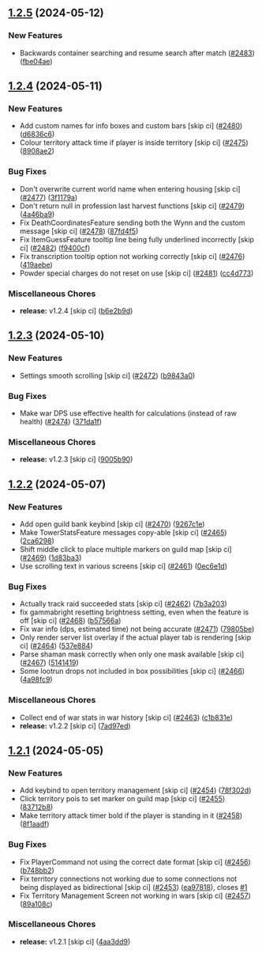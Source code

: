 ## [1.2.5](https://github.com/Wynntils/Artemis/compare/v1.2.4...v1.2.5) (2024-05-12)


### New Features

* Backwards container searching and resume search after match ([#2483](https://github.com/Wynntils/Artemis/issues/2483)) ([fbe04ae](https://github.com/Wynntils/Artemis/commit/fbe04ae5e5fc2e773ebc9f815e1c6fcd0c7e12e3))

## [1.2.4](https://github.com/Wynntils/Artemis/compare/v1.2.3...v1.2.4) (2024-05-11)


### New Features

* Add custom names for info boxes and custom bars [skip ci] ([#2480](https://github.com/Wynntils/Artemis/issues/2480)) ([d6836c6](https://github.com/Wynntils/Artemis/commit/d6836c63ab91a897f953e8628150d5174fdf9d21))
* Colour territory attack time if player is inside territory [skip ci] ([#2475](https://github.com/Wynntils/Artemis/issues/2475)) ([8908ae2](https://github.com/Wynntils/Artemis/commit/8908ae21b66221697a511be777a5b10faf2a65f7))


### Bug Fixes

* Don't overwrite current world name when entering housing [skip ci] ([#2477](https://github.com/Wynntils/Artemis/issues/2477)) ([3f1179a](https://github.com/Wynntils/Artemis/commit/3f1179a77edb9a29ad61e3f4fd1742d084521813))
* Don't return null in profession last harvest functions [skip ci] ([#2479](https://github.com/Wynntils/Artemis/issues/2479)) ([4a46ba9](https://github.com/Wynntils/Artemis/commit/4a46ba98c94f198bed9cbfc3d33e6f582fb1e174))
* Fix DeathCoordinatesFeature sending both the Wynn and the custom message [skip ci] ([#2478](https://github.com/Wynntils/Artemis/issues/2478)) ([87fd4f5](https://github.com/Wynntils/Artemis/commit/87fd4f56793d2061523d59b7f495ea805e0bfca8))
* Fix ItemGuessFeature tooltip line being fully underlined incorrectly [skip ci] ([#2482](https://github.com/Wynntils/Artemis/issues/2482)) ([f9400cf](https://github.com/Wynntils/Artemis/commit/f9400cf5b2ff34196f4eb6b0d99292fa871216f8))
* Fix transcription tooltip option not working correctly [skip ci] ([#2476](https://github.com/Wynntils/Artemis/issues/2476)) ([419aebe](https://github.com/Wynntils/Artemis/commit/419aebe49ae0cecc0b535ec337fbf24b69a4f95b))
* Powder special charges do not reset on use [skip ci] ([#2481](https://github.com/Wynntils/Artemis/issues/2481)) ([cc4d773](https://github.com/Wynntils/Artemis/commit/cc4d7731759940cb06207594d3b3a7baf569cb84))


### Miscellaneous Chores

* **release:** v1.2.4 [skip ci] ([b6e2b9d](https://github.com/Wynntils/Artemis/commit/b6e2b9dbf791eaef99a1cf8466097f2f3584f1ca))

## [1.2.3](https://github.com/Wynntils/Artemis/compare/v1.2.2...v1.2.3) (2024-05-10)


### New Features

* Settings smooth scrolling [skip ci] ([#2472](https://github.com/Wynntils/Artemis/issues/2472)) ([b9843a0](https://github.com/Wynntils/Artemis/commit/b9843a0879c7c776b2295492fe3897b658aeb73c))


### Bug Fixes

* Make war DPS use effective health for calculations (instead of raw health) ([#2474](https://github.com/Wynntils/Artemis/issues/2474)) ([371da1f](https://github.com/Wynntils/Artemis/commit/371da1f93639531fa177233afaf28aaa6d9cdff8))


### Miscellaneous Chores

* **release:** v1.2.3 [skip ci] ([9005b90](https://github.com/Wynntils/Artemis/commit/9005b90a97a3b9298291419036689b43c95705de))

## [1.2.2](https://github.com/Wynntils/Artemis/compare/v1.2.1...v1.2.2) (2024-05-07)


### New Features

* Add open guild bank keybind [skip ci] ([#2470](https://github.com/Wynntils/Artemis/issues/2470)) ([9267c1e](https://github.com/Wynntils/Artemis/commit/9267c1e8d611ce9039ee75861e76b6ccacc03a67))
* Make TowerStatsFeature messages copy-able [skip ci] ([#2465](https://github.com/Wynntils/Artemis/issues/2465)) ([2ca6298](https://github.com/Wynntils/Artemis/commit/2ca62982eb791069ea4fcf87b8f5db296fff4d1a))
* Shift middle click to place multiple markers on guild map [skip ci] ([#2469](https://github.com/Wynntils/Artemis/issues/2469)) ([1d83ba3](https://github.com/Wynntils/Artemis/commit/1d83ba327d58b4c41840f28dec3b91933e3a9ca6))
* Use scrolling text in various screens [skip ci] ([#2461](https://github.com/Wynntils/Artemis/issues/2461)) ([0ec6e1d](https://github.com/Wynntils/Artemis/commit/0ec6e1dae24419edea9425f8063b7cdc7e5390d2))


### Bug Fixes

* Actually track raid succeeded stats [skip ci] ([#2462](https://github.com/Wynntils/Artemis/issues/2462)) ([7b3a203](https://github.com/Wynntils/Artemis/commit/7b3a203009952c4893b3918e73ecadfdd2aec3f1))
* fix gammabright resetting brightness setting, even when the feature is off [skip ci] ([#2468](https://github.com/Wynntils/Artemis/issues/2468)) ([b57566a](https://github.com/Wynntils/Artemis/commit/b57566a5c349c2ebe5440493c5d166fb502bc729))
* Fix war info (dps, estimated time) not being accurate ([#2471](https://github.com/Wynntils/Artemis/issues/2471)) ([79805be](https://github.com/Wynntils/Artemis/commit/79805be8bd4d3c0e02807266ee3567ccba69e7ed))
* Only render server list overlay if the actual player tab is rendering [skip ci] ([#2464](https://github.com/Wynntils/Artemis/issues/2464)) ([537e884](https://github.com/Wynntils/Artemis/commit/537e8844402eaedcc1312bd6dc73ddd83ec4a1d2))
* Parse shaman mask correctly when only one mask available [skip ci] ([#2467](https://github.com/Wynntils/Artemis/issues/2467)) ([5141419](https://github.com/Wynntils/Artemis/commit/5141419706a7005fe97e5270e6752c35b41717d6))
* Some lootrun drops not included in box possibilities [skip ci] ([#2466](https://github.com/Wynntils/Artemis/issues/2466)) ([4a98fc9](https://github.com/Wynntils/Artemis/commit/4a98fc9fb9c98e66e422dc6079ea6e1fdc1c609f))


### Miscellaneous Chores

* Collect end of war stats in war history [skip ci] ([#2463](https://github.com/Wynntils/Artemis/issues/2463)) ([c1b831e](https://github.com/Wynntils/Artemis/commit/c1b831e1a7a33e54d768a2b9fa21a068e37a009f))
* **release:** v1.2.2 [skip ci] ([7ad97ed](https://github.com/Wynntils/Artemis/commit/7ad97ed235c4112fed58f8e7cfe0777026019bfc))

## [1.2.1](https://github.com/Wynntils/Artemis/compare/v1.2.0...v1.2.1) (2024-05-05)


### New Features

* Add keybind to open territory management [skip ci] ([#2454](https://github.com/Wynntils/Artemis/issues/2454)) ([78f302d](https://github.com/Wynntils/Artemis/commit/78f302daf4bb314c23bf2ca7a73647f2821c673a))
* Click territory pois to set marker on guild map [skip ci] ([#2455](https://github.com/Wynntils/Artemis/issues/2455)) ([83712b8](https://github.com/Wynntils/Artemis/commit/83712b82d161cdace71c10ac9f1f08adb783a890))
* Make territory attack timer bold if the player is standing in it ([#2458](https://github.com/Wynntils/Artemis/issues/2458)) ([8f1aadf](https://github.com/Wynntils/Artemis/commit/8f1aadf0f05ce37607c458953a323ea90bff3766))


### Bug Fixes

* Fix PlayerCommand not using the correct date format [skip ci] ([#2456](https://github.com/Wynntils/Artemis/issues/2456)) ([b748bb2](https://github.com/Wynntils/Artemis/commit/b748bb2fff8312353a4265ffd230d484373d5933))
* Fix territory connections not working due to some connections not being displayed as bidirectional [skip ci] ([#2453](https://github.com/Wynntils/Artemis/issues/2453)) ([ea97818](https://github.com/Wynntils/Artemis/commit/ea978187f9b229d5071c9ab653c999f3812ced68)), closes [#1](https://github.com/Wynntils/Artemis/issues/1)
* Fix Territory Management Screen not working in wars [skip ci] ([#2457](https://github.com/Wynntils/Artemis/issues/2457)) ([89a108c](https://github.com/Wynntils/Artemis/commit/89a108ce0ac43779e19787747311376429f6d127))


### Miscellaneous Chores

* **release:** v1.2.1 [skip ci] ([4aa3dd9](https://github.com/Wynntils/Artemis/commit/4aa3dd90bfac9feedab431022e238d81848a178f))

